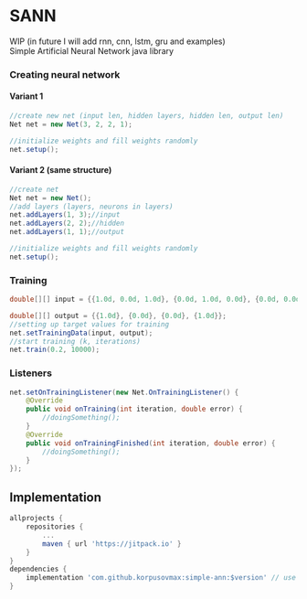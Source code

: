# SANN
WIP (in future I will add rnn, cnn, lstm, gru and examples)  
Simple Artificial Neural Network java library

### Creating neural network
#### Variant 1
```java
//create new net (input len, hidden layers, hidden len, output len)
Net net = new Net(3, 2, 2, 1);

//initialize weights and fill weights randomly
net.setup();
```

#### Variant 2 (same structure)
```java
//create net
Net net = new Net();
//add layers (layers, neurons in layers)
net.addLayers(1, 3);//input
net.addLayers(2, 2);//hidden
net.addLayers(1, 1);//output

//initialize weights and fill weights randomly
net.setup();
```

### Training
```java
double[][] input = {{1.0d, 0.0d, 1.0d}, {0.0d, 1.0d, 0.0d}, {0.0d, 0.0d, 1.0d}, {1.0d, 0.0d, 1.0d}};

double[][] output = {{1.0d}, {0.0d}, {0.0d}, {1.0d}};
//setting up target values for training
net.setTrainingData(input, output);
//start training (k, iterations)
net.train(0.2, 10000);
```

### Listeners
```java
net.setOnTrainingListener(new Net.OnTrainingListener() {
	@Override
	public void onTraining(int iteration, double error) {
		//doingSomething();
	}
	@Override
	public void onTrainingFinished(int iteration, double error) {
		//doingSomething();
	}
});
```
## Implementation
```groovy
allprojects {
	repositories {
		...
		maven { url 'https://jitpack.io' }
	}
}
dependencies {
	implementation 'com.github.korpusovmax:simple-ann:$version' // use version from releases or use '-SNAPSHOT'
}
```

